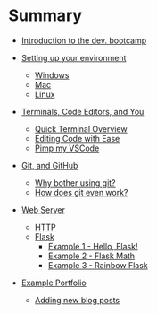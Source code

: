 # Summary

-   [Introduction to the dev. bootcamp](intro.md)
-   [Setting up your environment](setup/overview.md)
    -   [Windows](setup/windows.md)
    -   [Mac](setup/mac.md)
    -   [Linux](setup/linux.md)
-   [Terminals, Code Editors, and You]()
    -   [Quick Terminal Overview]()
    -   [Editing Code with Ease]()
    -   [Pimp my VSCode]()
-   [Git, and GitHub]()
    -   [Why bother using git?]()
    -   [How does git even work?]()
-   [Web Server]()
    -   [HTTP]()
    -   [Flask]()
        -   [Example 1 - Hello, Flask!]()
        -   [Example 2 - Flask Math]()
        -   [Example 3 - Rainbow Flask]()

-   [Example Portfolio](example-portfolio/overview.md)
	-   [Adding new blog posts](example-portfolio/adding-new-blog-posts.md)
